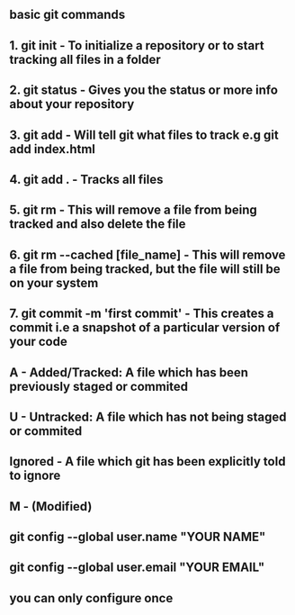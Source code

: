 ## basic git commands
## 1. git init - To initialize a repository or to start tracking all files in a folder
## 2. git status - Gives you the status or more info about your repository
## 3. git add - Will tell git what files to track e.g git add index.html
## 4. git add . - Tracks all files
## 5. git rm - This will remove a file from being tracked and also delete the file
## 6. git rm --cached [file_name] - This will remove a file from being tracked, but the file will still be on your system
## 7. git commit -m 'first commit' - This creates a commit i.e a snapshot of a particular version of your code

<!-- once you have staged your files, you can commit them into Git. Imagine a commit command as a save progress of your work at a certain point. A commit is a save point for your project. Just like saving your game before fighting the boss — if things go wrong, you can reload that save. In Git, if your code breaks, you can go back to an earlier commit where everything worked fine. You assign a commit message to every commit, which you can pass with the -m prefix -->

## A - Added/Tracked: A file which has been previously staged or commited
## U - Untracked: A file which has not being staged or commited
## Ignored - A file which git has been explicitly told to ignore
## M - (Modified)

<!-- Configure git -->
## git config --global user.name "YOUR NAME"
## git config --global user.email "YOUR EMAIL"
## you can only configure once